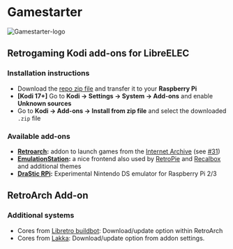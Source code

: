 # Gamestarter
![Gamestarter-logo](https://github.com/bite-your-idols/gamestarter/raw/master/packages/assets/gamestarter-logo-dark.jpg)

## Retrogaming Kodi add-ons for LibreELEC

### Installation instructions
- Download the [repo zip file](https://goo.gl/m36qLT) and transfer it to your **Raspberry Pi**
- **[Kodi 17+]** Go to **Kodi → Settings → System → Add-ons** and enable **Unknown sources**
- Go to **Kodi → Add-ons → Install from zip file** and select the downloaded `.zip` file


### Available add-ons
- **[Retroarch](http://www.libretro.com/):** addon to launch games from the [Internet Archive](https://archive.org/) (see [#31](https://github.com/bite-your-idols/Gamestarter-Pi/issues/31))
- **[EmulationStation](http://emulationstation.org/):** a nice frontend also used by [RetroPie](https://retropie.org.uk/) and [Recalbox](https://recalbox.com/) and additional themes
- **[DraStic RPi](https://www.raspberrypi.org/forums/viewtopic.php?t=170820&p=1104991):** Experimental Nintendo DS emulator for Raspberry Pi 2/3


## RetroArch Add-on

### Additional systems
- Cores from [Libretro buildbot](https://buildbot.libretro.com/nightly/linux/armhf/latest/): Download/update option within RetroArch
- Cores from [Lakka](https://github.com/bite-your-idols/Gamestarter/tree/master/packages/libretro-cores-all): Download/update option from addon settings.
